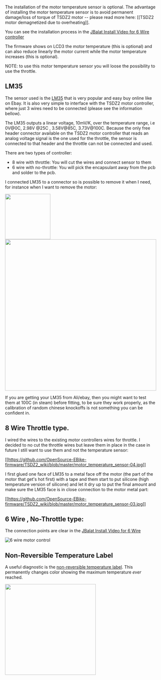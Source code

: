 The installation of the motor temperature sensor is optional. The advantage of installing the motor temperature sensor is to avoid permanent damage/loss of torque of TSDZ2 motor -- please read more here: [[TSDZ2 motor demagnetized due to overheating]]. 

You can see the installation process in the [JBalat Install Video for 6 Wire controller](https://www.youtube.com/watch?v=Wb8Omk6e7GI)

The firmware shows on LCD3 the motor temperature (this is optional) and can also reduce linearly the motor current while the motor temperature increases (this is optional).

NOTE: to use this motor temperature sensor you will loose the possibility to use the throttle. 

## LM35 

The sensor used is the [LM35](http://www.ti.com/lit/ds/symlink/lm35.pdf) that is very popular and easy buy online like on Ebay. It is also very simple to interface with the TSDZ2 motor controller, where just 3 wires need to be connected (please see the information bellow).

The LM35 outputs a linear voltage, 10mV/K, over the temperature range, i.e 0V@0C, 2.98V @25C , 3.58V@85C, 3.73V@100C. Because the only free header connector available on the TSDZ2 motor controller that reads an analog voltage signal is the one used for the throttle, the sensor is connected to that header and the throttle can not be connected and used.

There are two types of controller: 

* 8 wire with throttle: You will cut the wires and connect sensor to them
* 6 wire with no-throttle: You will pick the encapsulant away from the pcb and solder to the pcb.

I connected LM35 to a connector so is possible to remove it when I need, for instance when I want to remove the motor:

<img src="https://github.com/OpenSource-EBike-firmware/TSDZ2_wiki/blob/master/motor_temperature_sensor-02.jpg" width="150"> 
<img src="https://github.com/OpenSource-EBike-firmware/TSDZ2_wiki/blob/master/motor_temperature_sensor-01.jpg" width = 500>

If you are getting your LM35 from Ali/ebay, then you might want to test them at 100C (in steam) before fitting, to be sure they work properly, as the calibration of random chinese knockoffs is not something you can be confident in.

## 8 Wire Throttle type. 

I wired the wires to the existing motor controllers wires for throttle. I decided to no cut the throttle wires but leave them in place in the case in future I still want to use them and not the temperature sensor:

[[https://github.com/OpenSource-EBike-firmware/TSDZ2_wiki/blob/master/motor_temperature_sensor-04.jpg]]

I first glued one face of LM35 to a metal face off the motor (the part of the motor that get's hot first) with a tape and them start to put silicone (high temperature version of silicone) and let it dry up to put the final amount and make sure the LM35 face is in close connection to the motor metal part:

[[https://github.com/OpenSource-EBike-firmware/TSDZ2_wiki/blob/master/motor_temperature_sensor-03.jpg]]

## 6 Wire , No-Throttle type:

The connection points are clear in the [JBalat Install Video for 6 Wire](https://www.youtube.com/watch?v=Wb8Omk6e7GI)

![6 wire motor control](https://github.com/OpenSource-EBike-firmware/TSDZ2_wiki/blob/master/TSDZ2_motor_controller_without_throttle_wires.jpeg)

## Non-Reversible Temperature Label

A useful diagnostic is the [non-reversible temperature label](https://nz.rs-online.com/web/p/temperature-sensitive-labels/7799772/). This permanently changes color showing the maximum temperature *ever* reached. 

<img src="https://github.com/OpenSource-EBike-firmware/TSDZ2_wiki/blob/master/Temperature_Label_on_Motor1.jpg" width="300"> 